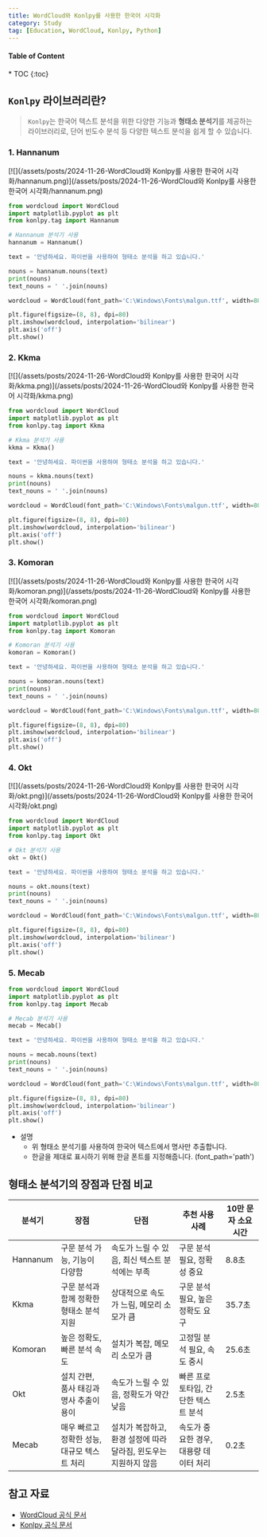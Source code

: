```yaml
---
title: WordCloud와 Konlpy를 사용한 한국어 시각화
category: Study
tag: [Education, WordCloud, Konlpy, Python]
---
```


<nav class='post-toc' markdown='1'>
  <h4>Table of Content</h4>
* TOC
{:toc}
</nav>

## `Konlpy` 라이브러리란?
> `Konlpy`는 한국어 텍스트 분석을 위한 다양한 기능과 **형태소 분석기**를 제공하는 라이브러리로, 단어 빈도수 분석 등 다양한 텍스트 분석을 쉽게 할 수 있습니다.

### 1. Hannanum
[![](/assets/posts/2024-11-26-WordCloud와 Konlpy를 사용한 한국어 시각화/hannanum.png)](/assets/posts/2024-11-26-WordCloud와 Konlpy를 사용한 한국어 시각화/hannanum.png)

```python
from wordcloud import WordCloud
import matplotlib.pyplot as plt
from konlpy.tag import Hannanum

# Hannanum 분석기 사용
hannanum = Hannanum()

text = '안녕하세요. 파이썬을 사용하여 형태소 분석을 하고 있습니다.'

nouns = hannanum.nouns(text)
print(nouns)
text_nouns = ' '.join(nouns)

wordcloud = WordCloud(font_path='C:\Windows\Fonts\malgun.ttf', width=800, height=800, background_color='white').generate(text_nouns)

plt.figure(figsize=(8, 8), dpi=80)
plt.imshow(wordcloud, interpolation='bilinear')
plt.axis('off')
plt.show()
```

### 2. Kkma
[![](/assets/posts/2024-11-26-WordCloud와 Konlpy를 사용한 한국어 시각화/kkma.png)](/assets/posts/2024-11-26-WordCloud와 Konlpy를 사용한 한국어 시각화/kkma.png)

```python
from wordcloud import WordCloud
import matplotlib.pyplot as plt
from konlpy.tag import Kkma

# Kkma 분석기 사용
kkma = Kkma()

text = '안녕하세요. 파이썬을 사용하여 형태소 분석을 하고 있습니다.'

nouns = kkma.nouns(text)
print(nouns)
text_nouns = ' '.join(nouns)

wordcloud = WordCloud(font_path='C:\Windows\Fonts\malgun.ttf', width=800, height=800, background_color='white').generate(text_nouns)

plt.figure(figsize=(8, 8), dpi=80)
plt.imshow(wordcloud, interpolation='bilinear')
plt.axis('off')
plt.show()
```

### 3. Komoran
[![](/assets/posts/2024-11-26-WordCloud와 Konlpy를 사용한 한국어 시각화/komoran.png)](/assets/posts/2024-11-26-WordCloud와 Konlpy를 사용한 한국어 시각화/komoran.png)

```python
from wordcloud import WordCloud
import matplotlib.pyplot as plt
from konlpy.tag import Komoran

# Komoran 분석기 사용
komoran = Komoran()

text = '안녕하세요. 파이썬을 사용하여 형태소 분석을 하고 있습니다.'

nouns = komoran.nouns(text)
print(nouns)
text_nouns = ' '.join(nouns)

wordcloud = WordCloud(font_path='C:\Windows\Fonts\malgun.ttf', width=800, height=800, background_color='white').generate(text_nouns)

plt.figure(figsize=(8, 8), dpi=80)
plt.imshow(wordcloud, interpolation='bilinear')
plt.axis('off')
plt.show()
```

### 4. Okt
[![](/assets/posts/2024-11-26-WordCloud와 Konlpy를 사용한 한국어 시각화/okt.png)](/assets/posts/2024-11-26-WordCloud와 Konlpy를 사용한 한국어 시각화/okt.png)

```python
from wordcloud import WordCloud
import matplotlib.pyplot as plt
from konlpy.tag import Okt

# Okt 분석기 사용
okt = Okt()

text = '안녕하세요. 파이썬을 사용하여 형태소 분석을 하고 있습니다.'

nouns = okt.nouns(text)
print(nouns)
text_nouns = ' '.join(nouns)

wordcloud = WordCloud(font_path='C:\Windows\Fonts\malgun.ttf', width=800, height=800, background_color='white').generate(text_nouns)

plt.figure(figsize=(8, 8), dpi=80)
plt.imshow(wordcloud, interpolation='bilinear')
plt.axis('off')
plt.show()
```

### 5. Mecab
```python
from wordcloud import WordCloud
import matplotlib.pyplot as plt
from konlpy.tag import Mecab

# Mecab 분석기 사용
mecab = Mecab()

text = '안녕하세요. 파이썬을 사용하여 형태소 분석을 하고 있습니다.'

nouns = mecab.nouns(text)
print(nouns)
text_nouns = ' '.join(nouns)

wordcloud = WordCloud(font_path='C:\Windows\Fonts\malgun.ttf', width=800, height=800, background_color='white').generate(text_nouns)

plt.figure(figsize=(8, 8), dpi=80)
plt.imshow(wordcloud, interpolation='bilinear')
plt.axis('off')
plt.show()
```

* 설명
  * 위 형태소 분석기를 사용하여 한국어 텍스트에서 명사만 추출합니다.
  * 한글을 제대로 표시하기 위해 한글 폰트를 지정해줍니다. (font_path='path')

## 형태소 분석기의 장점과 단점 비교

| 분석기 | 장점 | 단점 | 추천 사용 사례 | 10만 문자 소요시간 |
| - | - | - | - | - |
| Hannanum | 구문 분석 가능, 기능이 다양함 | 속도가 느릴 수 있음, 최신 텍스트 분석에는 부족	 | 구문 분석 필요, 정확성 중요 | 8.8초 |
| Kkma | 구문 분석과 함께 정확한 형태소 분석 지원 | 상대적으로 속도가 느림, 메모리 소모가 큼 | 구문 분석 필요, 높은 정확도 요구 | 35.7초 |
| Komoran | 높은 정확도, 빠른 분석 속도 | 설치가 복잡, 메모리 소모가 큼 | 고정밀 분석 필요, 속도 중시 | 25.6초 |
| Okt	| 설치 간편, 품사 태깅과 명사 추출이 용이 | 속도가 느릴 수 있음, 정확도가 약간 낮음 | 빠른 프로토타입, 간단한 텍스트 분석 | 2.5초 |
| Mecab	| 매우 빠르고 정확한 성능, 대규모 텍스트 처리 | 설치가 복잡하고, 환경 설정에 따라 달라짐, 윈도우는 지원하지 않음 | 속도가 중요한 경우, 대용량 데이터 처리 | 0.2초 |

## 참고 자료
* [WordCloud 공식 문서](https://github.com/amueller/word_cloud)
* [Konlpy 공식 문서](https://konlpy.org/)






